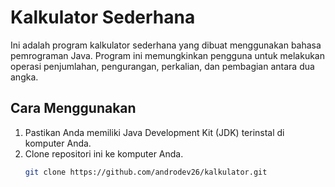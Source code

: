 # Kalkulator Sederhana

Ini adalah program kalkulator sederhana yang dibuat menggunakan bahasa pemrograman Java. 
Program ini memungkinkan pengguna untuk melakukan operasi penjumlahan, pengurangan, perkalian, dan pembagian antara dua angka.

## Cara Menggunakan

1. Pastikan Anda memiliki Java Development Kit (JDK) terinstal di komputer Anda.
2. Clone repositori ini ke komputer Anda.
   ```bash
   git clone https://github.com/androdev26/kalkulator.git
